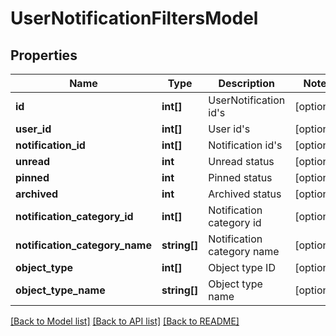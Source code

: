 # UserNotificationFiltersModel

## Properties
Name | Type | Description | Notes
------------ | ------------- | ------------- | -------------
**id** | **int[]** | UserNotification id&#39;s | [optional] 
**user_id** | **int[]** | User id&#39;s | [optional] 
**notification_id** | **int[]** | Notification id&#39;s | [optional] 
**unread** | **int** | Unread status | [optional] 
**pinned** | **int** | Pinned status | [optional] 
**archived** | **int** | Archived status | [optional] 
**notification_category_id** | **int[]** | Notification category id | [optional] 
**notification_category_name** | **string[]** | Notification category name | [optional] 
**object_type** | **int[]** | Object type ID | [optional] 
**object_type_name** | **string[]** | Object type name | [optional] 

[[Back to Model list]](../README.md#documentation-for-models) [[Back to API list]](../README.md#documentation-for-api-endpoints) [[Back to README]](../README.md)


